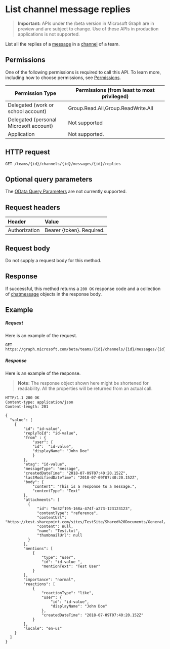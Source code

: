 # List channel message replies

> **Important:** APIs under the /beta version in Microsoft Graph are in preview and are subject to change. Use of these APIs in production applications is not supported.

List all the replies of a [message](../resources/chatmessage.md) in a [channel](../resources/channel.md) of a team.

## Permissions
One of the following permissions is required to call this API. To learn more, including how to choose permissions, see [Permissions](../../../concepts/permissions_reference.md).

|Permission Type|Permissions (from least to most privileged)|
|---------|-------------|
|Delegated (work or school account)|Group.Read.All,Group.ReadWrite.All|
|Delegated (personal Microsoft account)|Not supported|
|Application| Not supported. |

## HTTP request
<!-- { "blockType": "ignored" } -->
```http
GET /teams/{id}/channels/{id}/messages/{id}/replies
```

## Optional query parameters
The [OData Query Parameters](https://developer.microsoft.com/graph/docs/concepts/query_parameters) are not currently supported.

## Request headers
| Header       | Value |
|:---------------|:--------|
| Authorization  | Bearer {token}. Required.  |

## Request body
Do not supply a request body for this method.

## Response
If successful, this method returns a `200 OK` response code and a collection of [chatmessage](../resources/channel.md) objects in the response body.
## Example
##### Request
Here is an example of the request.
<!-- {
  "blockType": "request",
  "name": "get_channel_message_replies"
}-->
```http
GET https://graph.microsoft.com/beta/teams/{id}/channels/{id}/messages/{id}/replies
```
##### Response
Here is an example of the response. 

>**Note:** The response object shown here might be shortened for readability. All the properties will be returned from an actual call.
<!-- {
  "blockType": "response",
  "truncated": true,
  "@odata.type": "microsoft.graph.chatMessage",
  "isCollection": true
} -->
```http
HTTP/1.1 200 OK
Content-type: application/json
Content-length: 201

{
  "value": [
    {
        "id": "id-value",
        "replyToId": "id-value",
        "from" : {
            "user": { 
            "id":  "id-value",
            "displayName": "John Doe"
            }  
        },
        "etag": "id-value",
        "messageType": "message",
        "createdDateTime": "2018-07-09T07:40:20.152Z",
        "lastModifiedDateTime": "2018-07-09T07:40:20.152Z",
        "body": {
            "content": "This is a response to a message.",
            "contentType": "Text"
        },
        "attachments": [
          {
              "id": "5e32f195-168a-474f-a273-123123123",
              "contentType": "reference",
              "contentUrl": "https://test.sharepoint.com/sites/TestSite/Shared%20Documents/General/Test.txt",
              "content": null,
              "name": "Test.txt",
              "thumbnailUrl": null
          }
        ],
        "mentions": [
            {
                "type": "user",
                "id": "id-value ",
                "mentionText": "Test User"
            }
        ],
        "importance": "normal",
        "reactions": [
            {
                "reactionType": "like",
                "user": {
                    "id": "id-value",
                    "displayName": "John Doe"
                },
                "createdDateTime": "2018-07-09T07:40:20.152Z"
            }
        ],
        "locale": "en-us"
    }
  ]
}
```

<!-- uuid: 8fcb5dbc-d5aa-4681-8e31-b001d5168d79
2015-10-25 14:57:30 UTC -->
<!-- {
  "type": "#page.annotation",
  "description": "Get channel message replies",
  "keywords": "",
  "section": "documentation",
  "tocPath": ""
}-->
